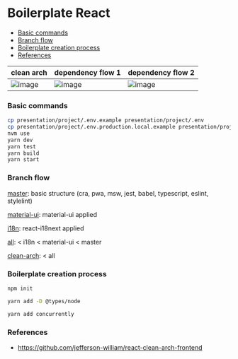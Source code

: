 # Boilerplate React

- [Basic commands](#basic-commands)
- [Branch flow](#branch-flow)
- [Boilerplate creation process](#boilerplate-creation-process)
- [References](#references)

| clean arch                                                                                                     | dependency flow 1                                                                                              | dependency flow 2                                                                                              |
| -------------------------------------------------------------------------------------------------------------- | -------------------------------------------------------------------------------------------------------------- | -------------------------------------------------------------------------------------------------------------- |
| ![image](https://user-images.githubusercontent.com/2935122/115903944-946a8780-a43a-11eb-8f7b-1dcdb7a8602f.png) | ![image](https://user-images.githubusercontent.com/2935122/115903958-9896a500-a43a-11eb-8663-50b6798d15cd.png) | ![image](https://user-images.githubusercontent.com/2935122/115903965-9af8ff00-a43a-11eb-9e68-8b8d31423b71.png) |

### Basic commands

```bash
cp presentation/project/.env.example presentation/project/.env
cp presentation/project/.env.production.local.example presentation/project/.env.production.local
nvm use
yarn dev
yarn test
yarn build
yarn start
```

### Branch flow

[master](https://github.com/jefferson-william/boilerplate-react): basic structure (cra, pwa, msw, jest, babel, typescript, eslint, stylelint)

[material-ui](https://github.com/jefferson-william/boilerplate-react/tree/material-ui): material-ui applied

[i18n](https://github.com/jefferson-william/boilerplate-react/tree/i18n): react-i18next applied

[all](https://github.com/jefferson-william/boilerplate-react/tree/all): < i18n < material-ui < master

[clean-arch](https://github.com/jefferson-william/boilerplate-react/tree/clean-arch): < all

### Boilerplate creation process

```bash
npm init

yarn add -D @types/node

yarn add concurrently
```

### References

- https://github.com/jefferson-william/react-clean-arch-frontend
